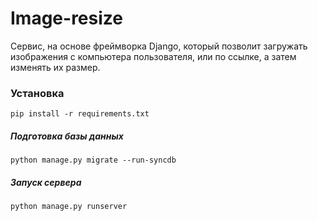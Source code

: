 # Image-resize

Cервис, на основе фреймворка Django, который позволит загружать изображения с компьютера пользователя, или по ссылке, а затем изменять их размер.

### Установка
```
pip install -r requirements.txt
```
##### Подготовка базы данных
```
python manage.py migrate --run-syncdb
```

##### Запуск сервера
```
python manage.py runserver
```
